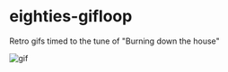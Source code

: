 # eighties-gifloop
Retro gifs timed to the tune of "Burning down the house"

![gif](https://media.giphy.com/media/8PjftVfLubeA57ih8m/giphy.gif)
